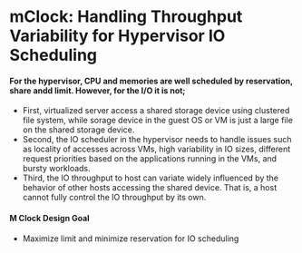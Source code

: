 # mClock: Handling Throughput Variability for Hypervisor IO Scheduling

#### For the hypervisor, CPU and memories are well scheduled by reservation, share andd limit. However, for the I/O it is not; 
- First, virtualized server access a shared storage device using clustered file system, while sorage device in the guest OS or VM
 is just a large file on the shared storage device. 
- Second, the IO scheduler in the hypervisor needs to handle issues such as locality of accesses across VMs, 
high variability in IO sizes, different request priorities based on the applications running in the VMs, and bursty workloads. 
- Third,  the IO throughput to host can variate widely influenced by the behavior of other hosts accessing the shared device.
That is, a host cannot fully control the IO throughput by its own.

#### M Clock Design Goal 
- Maximize limit and minimize reservation for IO scheduling 
